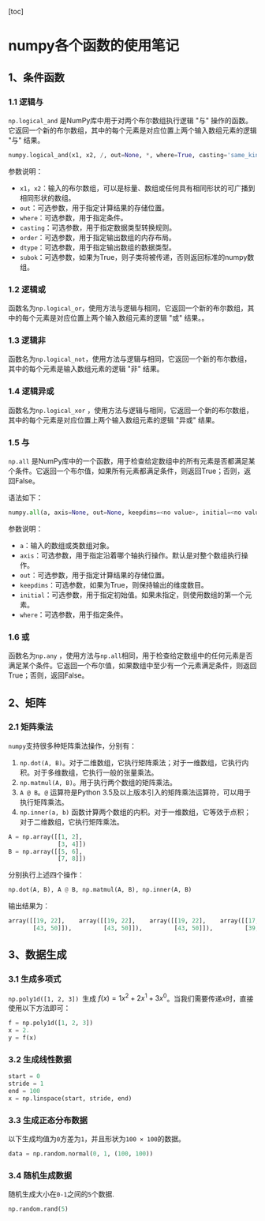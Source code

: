 [toc]



# numpy各个函数的使用笔记

## 1、条件函数

### 1.1 逻辑与

`np.logical_and` 是NumPy库中用于对两个布尔数组执行逻辑 "与" 操作的函数。它返回一个新的布尔数组，其中的每个元素是对应位置上两个输入数组元素的逻辑 "与" 结果。

```python
numpy.logical_and(x1, x2, /, out=None, *, where=True, casting='same_kind', order='K', dtype=None, subok=True[, signature, extobj])
```

参数说明：

- `x1`，`x2`：输入的布尔数组，可以是标量、数组或任何具有相同形状的可广播到相同形状的数组。
- `out`：可选参数，用于指定计算结果的存储位置。
- `where`：可选参数，用于指定条件。
- `casting`：可选参数，用于指定数据类型转换规则。
- `order`：可选参数，用于指定输出数组的内存布局。
- `dtype`：可选参数，用于指定输出数组的数据类型。
- `subok`：可选参数，如果为True，则子类将被传递，否则返回标准的numpy数组。

### 1.2 逻辑或

函数名为`np.logical_or`，使用方法与逻辑与相同，它返回一个新的布尔数组，其中的每个元素是对应位置上两个输入数组元素的逻辑 "或" 结果。。

### 1.3 逻辑非

函数名为`np.logical_not`，使用方法与逻辑与相同，它返回一个新的布尔数组，其中的每个元素是输入数组元素的逻辑 "非" 结果。

### 1.4 逻辑异或

函数名为`np.logical_xor` ，使用方法与逻辑与相同，它返回一个新的布尔数组，其中的每个元素是对应位置上两个输入数组元素的逻辑 "异或" 结果。

### 1.5 与

`np.all` 是NumPy库中的一个函数，用于检查给定数组中的所有元素是否都满足某个条件。它返回一个布尔值，如果所有元素都满足条件，则返回True；否则，返回False。

语法如下：

```python
numpy.all(a, axis=None, out=None, keepdims=<no value>, initial=<no value>, where=True)
```

参数说明：

- `a`：输入的数组或类数组对象。
- `axis`：可选参数，用于指定沿着哪个轴执行操作。默认是对整个数组执行操作。
- `out`：可选参数，用于指定计算结果的存储位置。
- `keepdims`：可选参数，如果为True，则保持输出的维度数目。
- `initial`：可选参数，用于指定初始值。如果未指定，则使用数组的第一个元素。
- `where`：可选参数，用于指定条件。

### 1.6 或

函数名为`np.any` ，使用方法与`np.all`相同，用于检查给定数组中的任何元素是否满足某个条件。它返回一个布尔值，如果数组中至少有一个元素满足条件，则返回True；否则，返回False。

## 2、矩阵

### 2.1 矩阵乘法

`numpy`支持很多种矩阵乘法操作，分别有：

1. `np.dot(A, B)`。对于二维数组，它执行矩阵乘法；对于一维数组，它执行内积。对于多维数组，它执行一般的张量乘法。
2. `np.matmul(A, B)`。用于执行两个数组的矩阵乘法。
3. `A @ B`。`@` 运算符是Python 3.5及以上版本引入的矩阵乘法运算符，可以用于执行矩阵乘法。
4. `np.inner(a, b)` 函数计算两个数组的内积。对于一维数组，它等效于点积；对于二维数组，它执行矩阵乘法。

```py
A = np.array([[1, 2], 
              [3, 4]])
B = np.array([[5, 6], 
              [7, 8]])
```

分别执行上述四个操作：

```python
np.dot(A, B), A @ B, np.matmul(A, B), np.inner(A, B)
```

输出结果为：

```python
array([[19, 22],	array([[19, 22],	array([[19, 22],	array([[17, 23],
       [43, 50]]),         [43, 50]]),		   [43, 50]]),		   [39, 53]])
```

## 3、数据生成

### 3.1 生成多项式

`np.poly1d([1, 2, 3]) `生成 $f(x) = 1x^2 + 2x^1 + 3x^0$。当我们需要传递$x$时，直接使用以下方法即可：

```python
f = np.poly1d([1, 2, 3]) 
x = 2.
y = f(x)
```

### 3.2 生成线性数据

```python
start = 0
stride = 1
end = 100
x = np.linspace(start, stride, end)
```

### 3.3 生成正态分布数据

以下生成均值为`0`方差为`1`，并且形状为`100 × 100`的数据。

```python
data = np.random.normal(0, 1, (100, 100))
```

### 3.4 随机生成数据

随机生成大小在`0-1`之间的`5`个数据.

```python
np.random.rand(5)
```















